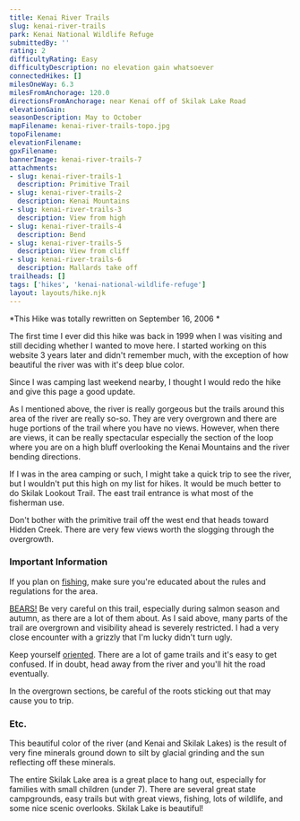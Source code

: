 ```yaml
---
title: Kenai River Trails
slug: kenai-river-trails
park: Kenai National Wildlife Refuge
submittedBy: ''
rating: 2
difficultyRating: Easy
difficultyDescription: no elevation gain whatsoever
connectedHikes: []
milesOneWay: 6.3
milesFromAnchorage: 120.0
directionsFromAnchorage: near Kenai off of Skilak Lake Road
elevationGain: 
seasonDescription: May to October
mapFilename: kenai-river-trails-topo.jpg
topoFilename: 
elevationFilename: 
gpxFilename: 
bannerImage: kenai-river-trails-7
attachments:
- slug: kenai-river-trails-1
  description: Primitive Trail
- slug: kenai-river-trails-2
  description: Kenai Mountains
- slug: kenai-river-trails-3
  description: View from high
- slug: kenai-river-trails-4
  description: Bend
- slug: kenai-river-trails-5
  description: View from cliff
- slug: kenai-river-trails-6
  description: Mallards take off
trailheads: []
tags: ['hikes', 'kenai-national-wildlife-refuge']
layout: layouts/hike.njk
---
```

*This Hike was totally rewritten on September 16, 2006 *

The first time I ever did this hike was back in 1999 when I was visiting and still deciding whether I wanted to move here. I started working on this website 3 years later and didn't remember much, with the exception of how beautiful the river was with it's deep blue color.

Since I was camping last weekend nearby, I thought I would redo the hike and give this page a good update.

As I mentioned above, the river is really gorgeous but the trails around this area of the river are really so-so. They are very overgrown and there are huge portions of the trail where you have no views. However, when there are views, it can be really spectacular especially the section of the loop where you are on a high bluff overlooking the Kenai Mountains and the river bending directions.

If I was in the area camping or such, I might take a quick trip to see the river, but I wouldn't put this high on my list for hikes. It would be much better to do Skilak Lookout Trail. The east trail entrance is what most of the fisherman use.

Don't bother with the primitive trail off the west end that heads toward Hidden Creek. There are very few views worth the slogging through the overgrowth.

### Important Information

If you plan on [fishing](http://alaskahikesearch.com/education/#fishing), make sure you're educated about the rules and regulations for the area.

[BEARS!](http://alaskahikesearch.com/education/#bears) Be very careful on this trail, especially during salmon season and autumn, as there are a lot of them about. As I said above, many parts of the trail are overgrown and visibility ahead is severely restricted. I had a very close encounter with a grizzly that I'm lucky didn't turn ugly.

Keep yourself [oriented](http://alaskahikesearch.com/education/#navigation). There are a lot of game trails and it's easy to get confused. If in doubt, head away from the river and you'll hit the road eventually.

In the overgrown sections, be careful of the roots sticking out that may cause you to trip.

### Etc.

This beautiful color of the river (and Kenai and Skilak Lakes) is the result of very fine minerals ground down to silt by glacial grinding and the sun reflecting off these minerals.

The entire Skilak Lake area is a great place to hang out, especially for families with small children (under 7). There are several great state campgrounds, easy trails but with great views, fishing, lots of wildlife, and some nice scenic overlooks. Skilak Lake is beautiful!